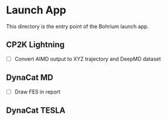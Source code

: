# Launch App
This directory is the entry point of the Bohrium launch app.

## CP2K Lightning
* [ ] Convert AIMD output to XYZ trajectory and DeepMD dataset

## DynaCat MD
* [ ] Draw FES in report

## DynaCat TESLA